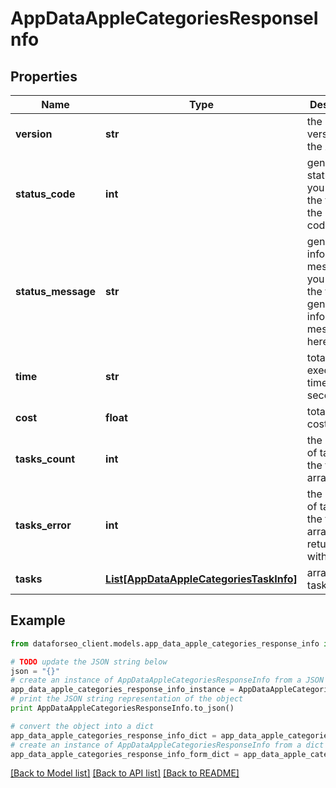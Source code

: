 # AppDataAppleCategoriesResponseInfo


## Properties

Name | Type | Description | Notes
------------ | ------------- | ------------- | -------------
**version** | **str** | the current version of the API | [optional] 
**status_code** | **int** | general status code you can find the full list of the response codes here | [optional] 
**status_message** | **str** | general informational message you can find the full list of general informational messages here | [optional] 
**time** | **str** | total execution time, seconds | [optional] 
**cost** | **float** | total tasks cost, USD | [optional] 
**tasks_count** | **int** | the number of tasks in the tasks array | [optional] 
**tasks_error** | **int** | the number of tasks in the tasks array returned with an error | [optional] 
**tasks** | [**List[AppDataAppleCategoriesTaskInfo]**](AppDataAppleCategoriesTaskInfo.md) | array of tasks | [optional] 

## Example

```python
from dataforseo_client.models.app_data_apple_categories_response_info import AppDataAppleCategoriesResponseInfo

# TODO update the JSON string below
json = "{}"
# create an instance of AppDataAppleCategoriesResponseInfo from a JSON string
app_data_apple_categories_response_info_instance = AppDataAppleCategoriesResponseInfo.from_json(json)
# print the JSON string representation of the object
print AppDataAppleCategoriesResponseInfo.to_json()

# convert the object into a dict
app_data_apple_categories_response_info_dict = app_data_apple_categories_response_info_instance.to_dict()
# create an instance of AppDataAppleCategoriesResponseInfo from a dict
app_data_apple_categories_response_info_form_dict = app_data_apple_categories_response_info.from_dict(app_data_apple_categories_response_info_dict)
```
[[Back to Model list]](../README.md#documentation-for-models) [[Back to API list]](../README.md#documentation-for-api-endpoints) [[Back to README]](../README.md)


